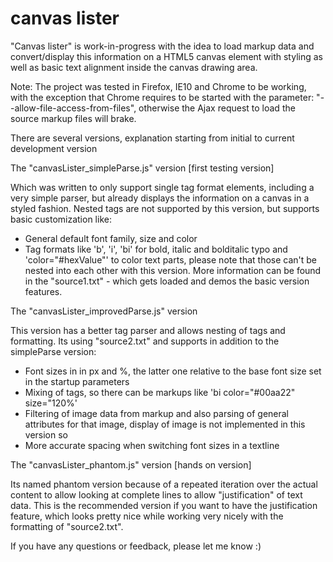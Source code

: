 canvas lister
=======

"Canvas lister" is work-in-progress with the idea to load markup data and convert/display this information on a HTML5 canvas element with styling as well as basic text alignment inside the canvas drawing area.

Note: The project was tested in Firefox, IE10 and Chrome to be working, with the exception that Chrome requires to be started with the parameter: "--allow-file-access-from-files", otherwise the Ajax request to load the source markup files will brake.

There are several versions, explanation starting from initial to current development version

The "canvasLister_simpleParse.js" version [first testing version]

Which was written to only support single tag format elements, including a very simple parser, but already displays the information on a canvas in a styled fashion. Nested tags are not supported by this version, but supports basic customization like:
- General default font family, size and color
- Tag formats like 'b', 'i', 'bi' for bold, italic and bolditalic typo and 'color="#hexValue"' to color text parts, please note that those can't be nested into each other with this version.
More information can be found in the "source1.txt" - which gets loaded and demos the basic version features.


The "canvasLister_improvedParse.js" version

This version has a better tag parser and allows nesting of tags and formatting. Its using "source2.txt" and supports in addition to the simpleParse version:
- Font sizes in in px and %, the latter one relative to the base font size set in the startup parameters
- Mixing of tags, so there can be markups like 'bi color="#00aa22" size="120%'
- Filtering of image data from markup and also parsing of general attributes for that image, display of image is not implemented in this version so
- More accurate spacing when switching font sizes in a textline 


The "canvasLister_phantom.js" version [hands on version]

Its named phantom version because of a repeated iteration over the actual content to allow looking at complete lines to allow "justification" of text data. This is the recommended version if you want to have the justification feature, which looks pretty nice while working very nicely with the formatting of "source2.txt".


If you have any questions or feedback, please let me know :)
